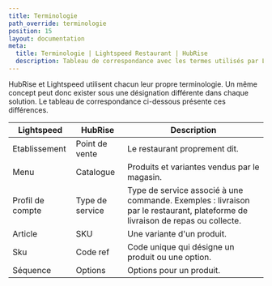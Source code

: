 ```yaml
---
title: Terminologie
path_override: terminologie
position: 15
layout: documentation
meta:
  title: Terminologie | Lightspeed Restaurant | HubRise
  description: Tableau de correspondance avec les termes utilisés par Lightspeed et ceux utilisés dans HubRise pour le même concept. Connectez vos apps et synchronisez vos données.
---
```


HubRise et Lightspeed utilisent chacun leur propre terminologie. Un même concept peut donc exister sous une désignation différente dans chaque solution. Le tableau de correspondance ci-dessous présente ces différences.

| Lightspeed       | HubRise         | Description                                                                                                                   |
| ---------------- | --------------- | ----------------------------------------------------------------------------------------------------------------------------- |
| Etablissement    | Point de vente  | Le restaurant proprement dit.                                                                                                 |
| Menu             | Catalogue       | Produits et variantes vendus par le magasin.                                                                                  |
| Profil de compte | Type de service | Type de service associé à une commande. Exemples : livraison par le restaurant, plateforme de livraison de repas ou collecte. |
| Article          | SKU             | Une variante d'un produit.                                                                                                    |
| Sku              | Code ref        | Code unique qui désigne un produit ou une option.                                                                             |
| Séquence         | Options         | Options pour un produit.                                                                                                      |
